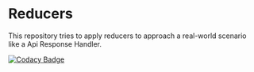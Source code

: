 # Reducers

This repository tries to apply reducers to approach a real-world scenario like a Api Response Handler.

[![Codacy Badge](https://api.codacy.com/project/badge/Grade/d150cd7ba33e4452a5093600069fdfee)](https://www.codacy.com/manual/vidalvasconcelos/reducers?utm_source=github.com&amp;utm_medium=referral&amp;utm_content=vidalvasconcelos/reducers&amp;utm_campaign=Badge_Grade)
